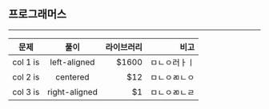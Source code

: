 ## 프로그래머스
---
| 문제   |      풀이      |    라이브러리   |    비고    |
|----------|:-------------:|---------:|----------:|
| col 1 is |  left-aligned |   $1600   |   ㅁㄴㅇ러ㅏㅣ   |
| col 2 is |    centered   |     $12   |   ㅁㄴㅇㄻㄴㅇ   |
| col 3 is | right-aligned |      $1   |   ㅁㄴㅇㄻㄴㄹ   |
